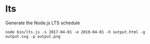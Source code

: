 # lts

Generate the Node.js LTS schedule

```
node bin/lts.js -s 2017-04-01 -e 2019-04-01 -h output.html -g output.svg -p output.png
```
